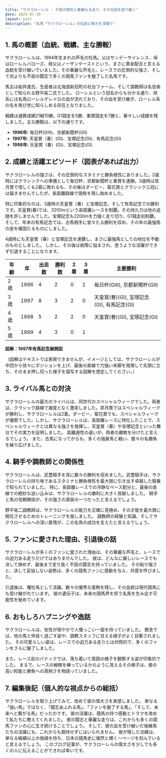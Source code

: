 ```yaml
---
title: "サクラローレル - 不屈の闘志と華麗なる走り、その伝説を語り継ぐ"
date: 2025-07-30
layout: post
description: "名馬『サクラローレル』の伝説と魅力を深堀り"
---
```


## 1. 馬の概要（血統、戦績、主な勝鞍）

サクラローレルは、1994年生まれの芦毛の牡馬。父はサンデーサイレンス、母はローレルバローズ、母父はノーザンテーストという、まさに黄金配合と言える血統を受け継いでいました。その華麗な芦毛と、レースでの圧倒的な強さ、そして何よりも不屈の闘志で多くの競馬ファンを魅了した名馬です。

馬主は桜井進氏、生産者は北海道新冠町の社台ファーム、そして調教師は名伯楽として知られる野平祐二氏でした。  ローレルという冠名からも分かる通り、母系には名馬ローレルゲレイロの血が流れており、その血を受け継ぎ、ローレル系の名を再び世に知らしめる存在となりました。

戦績は通算成績21戦10勝。G1競走を5勝、重賞競走を7勝と、華々しい成績を残しました。主な勝鞍は、以下の通りです。

* **1996年:**  毎日杯(GIII)、京都新聞杯(GII)
* **1997年:**  天皇賞（春）(GI)、宝塚記念(GI)、有馬記念(GI)
* **1998年:**  天皇賞（春）(GI)、宝塚記念(GI)


## 2. 成績と活躍エピソード（図表があれば出力）

サクラローレルの強さは、その圧倒的なスタミナと勝負根性にありました。2歳時にはクラシックへの準備として毎日杯、京都新聞杯と重賞を連勝。3歳時は皐月賞で惜しくも2着に敗れるも、その後はダービー、菊花賞とクラシック三冠には届きませんでしたが、長距離路線で頭角を現し始めました。

特に印象的なのは、3歳時の天皇賞（春）と宝塚記念、そして有馬記念での勝利です。天皇賞(春)では、3200mという長距離レースを制覇。その持久力は他の追随を許しませんでした。宝塚記念も2200mを力強く走り切り、G1競走初制覇。そして、年末の有馬記念では、古馬相手に堂々たる勝利を収め、その年の最強馬の座を確固たるものにしました。

4歳時にも天皇賞（春）と宝塚記念を連覇し、まさに最強馬としての地位を不動のものとしました。 しかし、その後は故障に悩まされ、思うような活躍ができず引退することになります。

| 年齢 | 年 | 出走数 | 勝利数 | 2着 | 3着 | 主要勝利 |
|---|---|---|---|---|---|---|
| 2歳 | 1996 | 4 | 2 | 0 | 1 | 毎日杯(GIII), 京都新聞杯(GII) |
| 3歳 | 1997 | 8 | 3 | 2 | 0 | 天皇賞(春)(GI), 宝塚記念(GI), 有馬記念(GI)|
| 4歳 | 1998 | 5 | 2 | 2 | 0 | 天皇賞(春)(GI), 宝塚記念(GI) |
| 5歳 | 1999 | 4 | 3 | 0 | 1 |  |


**図解：1997年有馬記念展開図**

（図解はテキストでは表現できませんが、イメージとしては、サクラローレルが中団から徐々にポジションを上げ、最後の直線で力強い末脚を発揮して先頭に立ち、そのまま押し切った様子を描写する図解を想定してください。）


## 3. ライバル馬との対決

サクラローレルの最大のライバルは、同世代のスペシャルウィークでした。両者は、クラシック路線で幾度となく激突しました。皐月賞ではスペシャルウィークが勝利し、サクラローレルは2着。ダービー、菊花賞でも、スペシャルウィークが優勢でした。しかし、サクラローレルは、長距離レースに特化したことで、スペシャルウィークとは異なる強さを発揮し、天皇賞（春）や宝塚記念といった舞台でその実力を証明しました。  距離適性の違いが、両者の勝敗を分けたと言えるでしょう。  また、古馬になってからも、多くの強豪馬と戦い、数々の名勝負を繰り広げました。


## 4. 騎手や調教師との関係性

サクラローレルは、武豊騎手を背に数々の勝利を収めました。武豊騎手は、サクラローレルの持ち味であるスタミナと勝負根性を最大限に引き出す卓越した騎乗で知られていました。  特に、長距離レースでの冷静なペース配分と、最後の直線での絶妙な追い込みは、サクラローレルの勝利に大きく貢献しました。  騎手と馬の信頼関係が、その強さの源泉の一つだったと言えるでしょう。

野平祐二調教師は、サクラローレルの能力を正確に見極め、その才能を最大限に開花させるためのトレーニングを施しました。  調教師の経験と知識、そしてサクラローレルへの深い愛情が、この名馬の成功を支えたと言えるでしょう。


## 5. ファンに愛された理由、引退後の話

サクラローレルが多くのファンに愛された理由は、その華麗な芦毛と、レースでの迫力ある走りだけではありませんでした。  彼は、どんなに厳しいレースでも決して諦めず、最後まで走り抜く不屈の闘志を持っていました。  その粘り強さと、決して妥協しない姿勢は、多くの競馬ファンに感動を与え、共感を呼びました。

引退後は、種牡馬として活躍。数々の優秀な産駒を残し、その血統は現代競馬にも受け継がれています。  彼の遺伝子は、未来の競馬界を担う名馬を生み出す可能性を秘めています。


## 6. おもしろハプニングや逸話

サクラローレルは、気性が穏やかで人懐っこい一面を持っていました。  厩舎では、他の馬と仲良く過ごす姿や、調教スタッフに甘える様子がよく目撃されました。  その可愛らしい姿は、レースでの迫力ある走りとは対照的で、多くのファンをさらに魅了しました。

また、レース前のパドックでは、落ち着いて周囲の様子を観察する姿が印象的でした。  まるで、レースの戦略を練っているかのように見えるその様子は、彼の高い知能と勝負への真剣さを物語っていました。


## 7. 編集後記（個人的な視点からの総括）

サクラローレルを取り上げてみて、改めて彼の偉大さを実感しました。  単なる「強い馬」ではなく、「闘志あふれる馬」、「ファンを魅了する馬」、「そして、未来へと繋がる馬」だったのです。  彼の活躍は、競馬の持つ感動とドラマを改めて私たちに教えてくれました。  彼の闘志と華麗な走りは、これからも多くの競馬ファンの心に生き続けることでしょう。  そして、彼の血を受け継いだ後継馬たちの活躍にも、これからも期待せずにはいられません。  彼が残した功績は、単なる戦績以上の価値を持ち、日本の競馬史に燦然と輝く一ページを刻んでいると言えるでしょう。  このブログ記事が、サクラローレルの偉大さを少しでも多くの人に伝えることができれば幸いです。
